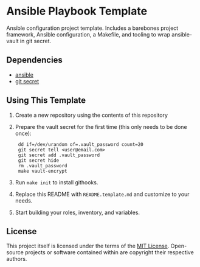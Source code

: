 # Ansible Playbook Template
Ansible configuration project template. Includes a barebones project framework, Ansible configuration, a Makefile, and tooling to wrap ansible-vault in git secret.


## Dependencies
* [ansible](https://docs.ansible.com/ansible/latest/installation_guide/intro_installation.html)
* [git secret](https://git-secret.io/installation)


## Using This Template
1. Create a new repository using the contents of this repository
2. Prepare the vault secret for the first time (this only needs to be done once):


        dd if=/dev/urandom of=.vault_password count=20
        git secret tell <user@email.com>
        git secret add .vault_password
        git secret hide
        rm .vault_password
        make vault-encrypt


3. Run `make init` to install githooks.
4. Replace this README with `README.template.md` and customize to your needs.
5. Start building your roles, inventory, and variables.


## License
This project itself is licensed under the terms of the [MIT License](LICENSE).
Open-source projects or software contained within are copyright their respective authors.
